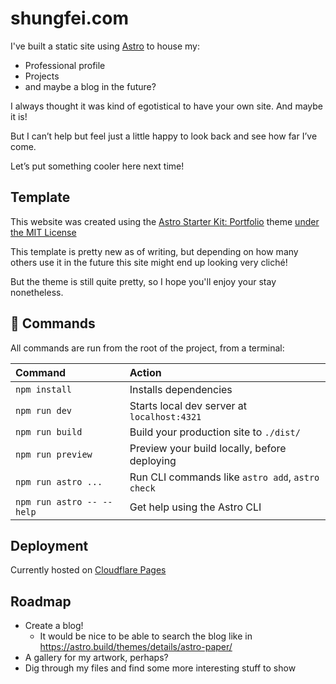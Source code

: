 # shungfei.com

I've built a static site using [Astro](https://astro.build) to house my:

-   Professional profile
-   Projects
-   and maybe a blog in the future?

I always thought it was kind of egotistical to have your own site. And maybe it is!

But I can’t help but feel just a little happy to look back and see how far I’ve come.

Let’s put something cooler here next time!

## Template

This website was created using the [Astro Starter Kit: Portfolio](https://github.com/withastro/astro/tree/main/examples/portfolio) theme [under the MIT License](./COPYRIGHT.txt)

This template is pretty new as of writing, but depending on how many others use it in the future this site might end up looking very cliché!

But the theme is still quite pretty, so I hope you'll enjoy your stay nonetheless.

## 🧞 Commands

All commands are run from the root of the project, from a terminal:

| Command                   | Action                                           |
| :------------------------ | :----------------------------------------------- |
| `npm install`             | Installs dependencies                            |
| `npm run dev`             | Starts local dev server at `localhost:4321`      |
| `npm run build`           | Build your production site to `./dist/`          |
| `npm run preview`         | Preview your build locally, before deploying     |
| `npm run astro ...`       | Run CLI commands like `astro add`, `astro check` |
| `npm run astro -- --help` | Get help using the Astro CLI                     |

## Deployment

Currently hosted on [Cloudflare Pages](https://developers.cloudflare.com/pages/)

## Roadmap

-   Create a blog!
    -   It would be nice to be able to search the blog like in https://astro.build/themes/details/astro-paper/
-   A gallery for my artwork, perhaps?
-   Dig through my files and find some more interesting stuff to show
